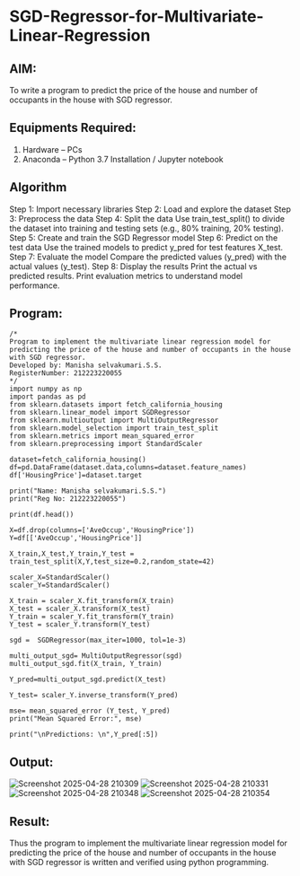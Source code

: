 # SGD-Regressor-for-Multivariate-Linear-Regression

## AIM:
To write a program to predict the price of the house and number of occupants in the house with SGD regressor.

## Equipments Required:
1. Hardware – PCs
2. Anaconda – Python 3.7 Installation / Jupyter notebook

## Algorithm
Step 1: Import necessary libraries
Step 2: Load and explore the dataset
Step 3: Preprocess the data
Step 4: Split the data
Use train_test_split() to divide the dataset into training and testing sets (e.g., 80% training, 20% testing).
Step 5: Create and train the SGD Regressor model
Step 6: Predict on the test data
Use the trained models to predict y_pred for test features X_test.
Step 7: Evaluate the model
Compare the predicted values (y_pred) with the actual values (y_test).
Step 8: Display the results
Print the actual vs predicted results.
Print evaluation metrics to understand model performance.

## Program:
```
/*
Program to implement the multivariate linear regression model for predicting the price of the house and number of occupants in the house with SGD regressor.
Developed by: Manisha selvakumari.S.S.
RegisterNumber: 212223220055  
*/
import numpy as np
import pandas as pd
from sklearn.datasets import fetch_california_housing
from sklearn.linear_model import SGDRegressor
from sklearn.multioutput import MultiOutputRegressor
from sklearn.model_selection import train_test_split
from sklearn.metrics import mean_squared_error
from sklearn.preprocessing import StandardScaler

dataset=fetch_california_housing()
df=pd.DataFrame(dataset.data,columns=dataset.feature_names)
df['HousingPrice']=dataset.target

print("Name: Manisha selvakumari.S.S.")
print("Reg No: 212223220055")

print(df.head())

X=df.drop(columns=['AveOccup','HousingPrice'])
Y=df[['AveOccup','HousingPrice']]

X_train,X_test,Y_train,Y_test = train_test_split(X,Y,test_size=0.2,random_state=42)

scaler_X=StandardScaler()
scaler_Y=StandardScaler()

X_train = scaler_X.fit_transform(X_train) 
X_test = scaler_X.transform(X_test) 
Y_train = scaler_Y.fit_transform(Y_train) 
Y_test = scaler_Y.transform(Y_test)

sgd =  SGDRegressor(max_iter=1000, tol=1e-3)

multi_output_sgd= MultiOutputRegressor(sgd) 
multi_output_sgd.fit(X_train, Y_train)

Y_pred=multi_output_sgd.predict(X_test)

Y_test= scaler_Y.inverse_transform(Y_pred)

mse= mean_squared_error (Y_test, Y_pred) 
print("Mean Squared Error:", mse) 

print("\nPredictions: \n",Y_pred[:5])
```

## Output:
![Screenshot 2025-04-28 210309](https://github.com/user-attachments/assets/175d2261-b64b-4a85-b7f3-59763a7387cb)
![Screenshot 2025-04-28 210331](https://github.com/user-attachments/assets/24c7d699-e6d3-47e2-b816-aaefca8cfc81)
![Screenshot 2025-04-28 210348](https://github.com/user-attachments/assets/76b619e2-7462-4928-8a66-1a66f511117e)
![Screenshot 2025-04-28 210354](https://github.com/user-attachments/assets/1bc44790-dcf3-47d0-98b8-0e5f702cb1d0)



## Result:
Thus the program to implement the multivariate linear regression model for predicting the price of the house and number of occupants in the house with SGD regressor is written and verified using python programming.
